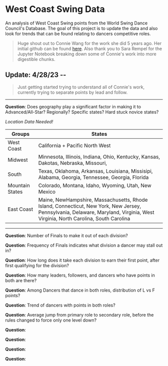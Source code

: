 # West Coast Swing Data

An analysis of West Coast Swing points from the World Swing Dance Council's Database. The goal of this project is to update the data and also look for trends that can be found relating to dancers competitive roles.

> Huge shout out to Connie Wang for the work she did 5 years ago. Her initial github can be found [here](https://github.com/conniewang3/WSDC-Project). Also thank you to Sara Rempel for the Jupyter Notebook breaking down some of Connie's work into more digestible chunks.

## Update: 4/28/23 --

> Just getting started trying to understand all of Connie's work, currently trying to separate points by lead and follow.

----

 **Question**:
Does geography play a significant factor in making it to Advanced/All-Star?
Regionally? Specific states? Hard stuck novice states?

*Location Data Needed!*

|Groups | States |
|---|---|
| West Coast | California + Pacific North West |
Midwest | Minnesota, Illinois, Indiana, Ohio, Kentucky, Kansas, Dakotas, Nebraska, Missouri,
South | Texas, Oklahoma, Arkansas, Louisiana, Missisipi, Alabama, Georgia, Tennessee, Georgia, Florida
Mountain States | Colorado, Montana, Idaho, Wyoming, Utah, New Mexico
| East Coast | Maine, NewHampshire, Massachusetts, Rhode Island, Connecticut, New York, New Jersey, Pennsylvania, Delaware, Maryland, Virginia, West Virginia, North Carolina, South Carolina |

----

**Question**: Number of Finals to make it out of each division?

**Question**: Frequency of Finals indicates what division a dancer may stall out in?

**Question**: How long does it take each division to earn their first point, after first qualifying for the division?

**Question**: How many leaders, followers, and dancers who have points in both are there?

**Question**: Among Dancers that dance in both roles, distribution of L vs F points?

**Question**: Trend of dancers with points in both roles?

**Question**: Average jump from primary role to secondary role, before the rules changed to force only one level down?

**Question**:

**Question**:

**Question**:

**Question**:
